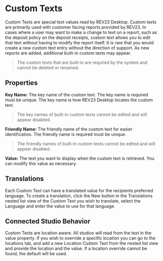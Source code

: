 # Custom Texts

Custom Texts are special text values read by REV23 Desktop. Custom texts are primarily used with customer facing reports provided by REV23. In cases where a user may want to make a change to text on a report, such as the deposit policy on the deposit receipts, custom text allows you to edit that text without having to modify the report itself. It is rare that you would create a new custom text entry without the direction of support. As new reports are added, additional built-in custom texts may appear.

> The custom texts that are built-in are required by the system and cannot be deleted or renamed.

## Properties

**Key Name:** The key name of the custom text. The key name is required must be unique. The key name is how REV23 Desktop locates the custom text.

> The key names of built-in custom texts cannot be edited and will appear disabled.

**Friendly Name:** The friendly name of the custom text for easier identification. The friendly name is required must be unique.
 
> The friendly names of built-in custom texts cannot be edited and will appear disabled.

**Value:** The text you want to display when the custom text is retrieved. You can modify this value as necessary.

## Translations

Each Custom Text can have a translated value for the recipients preferred language. To create a translation, click the New button in the Translations nested list view of the Custom Text you wish to translate, select the Language and enter the value to use for that language.

## Connected Studio Behavior

Custom Texts are location aware. All studios will read from the text in the value property. If you wish to override a specific location you can go to the locations tab, and add a new Location Custom Text from the nested list view and provide the location and the value. If a location override cannot be found, the default will be used.